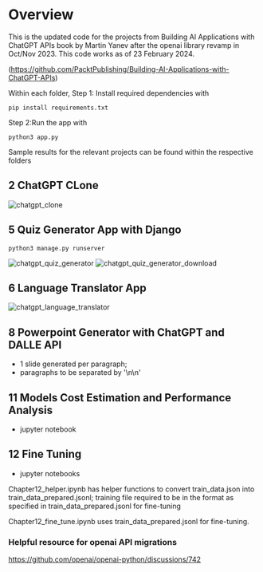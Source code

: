 # Overview
This is the updated code for the projects from Building AI Applications with ChatGPT APIs book by Martin Yanev after the openai library revamp in Oct/Nov 2023. 
This code works as of 23 February 2024.

(https://github.com/PacktPublishing/Building-AI-Applications-with-ChatGPT-APIs)

Within each folder,
Step 1: 
Install required dependencies with
```
pip install requirements.txt
```

Step 2:Run the app with 
```
python3 app.py
```
Sample results for the relevant projects can be found within the respective folders

## 2 ChatGPT CLone

![chatgpt_clone](https://github.com/solarspaceclouds/building_AI_Applications_with_ChatGPT_API/assets/65459827/778af075-612d-4362-83a6-6853094f9c57)

## 5 Quiz Generator App with Django
```
python3 manage.py runserver
```

![chatgpt_quiz_generator](https://github.com/solarspaceclouds/building_AI_Applications_with_ChatGPT_API/assets/65459827/35657435-0ac1-46d7-a9e0-c604378ec813)
![chatgpt_quiz_generator_download](https://github.com/solarspaceclouds/building_AI_Applications_with_ChatGPT_API/assets/65459827/bb40d646-127e-4f53-8447-ed9ce4f3660e)

## 6 Language Translator App

![chatgpt_language_translator](https://github.com/solarspaceclouds/building_AI_Applications_with_ChatGPT_API/assets/65459827/460f1732-f972-4025-a723-944d65eed1ef)

## 8 Powerpoint Generator with ChatGPT and DALLE API
- 1 slide generated per paragraph;
- paragraphs to be separated by '\n\n'

## 11 Models Cost Estimation and Performance Analysis 
- jupyter notebook
  
## 12 Fine Tuning
- jupyter notebooks
  
Chapter12_helper.ipynb has helper functions to convert train_data.json into train_data_prepared.jsonl;
training file required to be in the format as specified in train_data_prepared.jsonl for fine-tuning

Chapter12_fine_tune.ipynb uses train_data_prepared.jsonl for fine-tuning.


### Helpful resource for openai API migrations
https://github.com/openai/openai-python/discussions/742  
